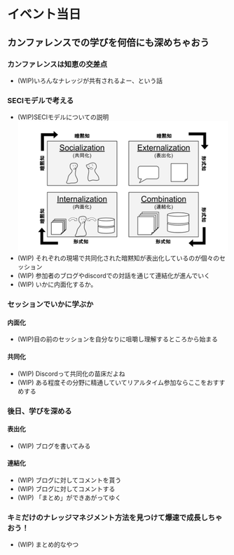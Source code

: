 # イベント当日
## カンファレンスでの学びを何倍にも深めちゃおう 
<!-- dora_e_m(いきいきいくおが執筆しています) -->
### カンファレンスは知恵の交差点
- (WIP)いろんなナレッジが共有されるよー、という話
### SECIモデルで考える
- (WIP)SECIモデルについての説明
![SECIモデル](images/chap-on-the-day/SECImodel.png)
- (WIP) それぞれの現場で共同化された暗黙知が表出化しているのが個々のセッション
- (WIP) 参加者のブログやdiscordでの対話を通じて連結化が進んでいく
- (WIP) いかに内面化するか。
### セッションでいかに学ぶか
#### 内面化
- (WIP)目の前のセッションを自分なりに咀嚼し理解するところから始まる
#### 共同化
- (WIP) Discordって共同化の苗床だよね
- (WIP) ある程度その分野に精通していてリアルタイム参加ならここをおすすめする

### 後日、学びを深める
#### 表出化
- (WIP) ブログを書いてみる
#### 連結化
- (WIP) ブログに対してコメントを貰う
- (WIP) ブログに対してコメントする
- (WIP) 「まとめ」ができあがってゆく
### キミだけのナレッジマネジメント方法を見つけて爆速で成長しちゃおう！
- (WIP) まとめ的なやつ